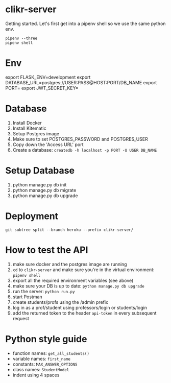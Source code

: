 # clikr-server
Getting started. Let's first get into a pipenv shell so we use the same python env.
```
pipenv --three
pipenv shell
``` 

# Env
export FLASK_ENV=development
export DATABASE_URL=postgres://USER:PASS@HOST:PORT/DB_NAME
export PORT=
export JWT_SECRET_KEY=

# Database
1. Install Docker
2. Install Kitematic
3. Setup Postgres image
4. Make sure to set POSTGRES_PASSWORD and POSTGRES_USER
5. Copy down the 'Access URL' port
6. Create a database: ```createdb -h localhost -p PORT -U USER DB_NAME```

# Setup Database
1. python manage.py db init
2. python manage.py db migrate
3. python manage.py db upgrade

# Deployment
```
git subtree split --branch heroku --prefix clikr-server/
```

# How to test the API
1. make sure docker and the postgres image are running
2. ```cd``` to ```clikr-server``` and make sure you're in the virtual environment: ```pipenv shell```
3. export all the required environment variables (see above)
4. make sure your DB is up to date: ```python manage.py db upgrade```
5. run the server: ```python run.py```
6. start Postman
7. create students/profs using the /admin prefix
8. log in as a prof/student using professors/login or students/login
9. add the returned token to the header ```api-token``` in every subsequent request

# Python style guide
* function names: ```get_all_students()```
* variable names: ```first_name```
* constants: ```MAX_ANSWER_OPTIONS```
* class names: ```StudentModel```
* indent using 4 spaces
